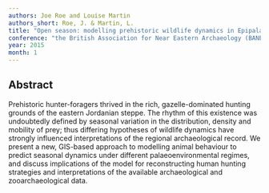 ```yaml
---
authors: Joe Roe and Louise Martin
authors_short: Roe, J. & Martin, L.
title: "Open season: modelling prehistoric wildlife dynamics in Epipalaeolithic and Neolithic Jordan"
conference: "the British Association for Near Eastern Archaeology (BANEA) annual conference, London"
year: 2015
month: 1
---
```


## Abstract

Prehistoric hunter-foragers thrived in the rich, gazelle-dominated hunting grounds of the eastern Jordanian steppe. The rhythm of this existence was undoubtedly defined by seasonal variation in the distribution, density and mobility of prey; thus differing hypotheses of wildlife dynamics have strongly influenced interpretations of the regional archaeological record. We present a new, GIS-based approach to modelling animal behaviour to predict seasonal dynamics under different palaeoenvironmental regimes, and discuss implications of the model for reconstructing human hunting strategies and interpretations of the available archaeological and zooarchaeological data.

